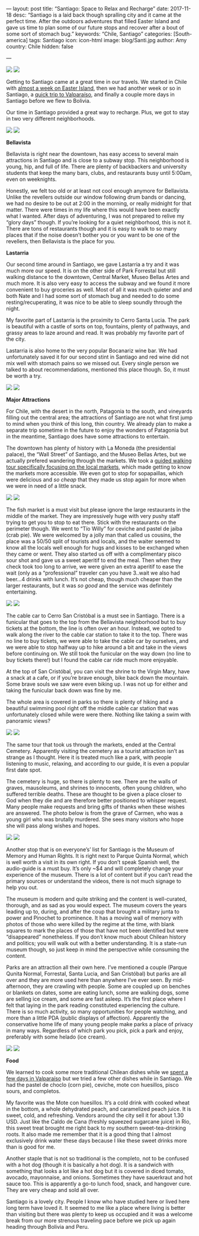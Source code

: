 —
layout: post
title: “Santiago: Space to Relax and Recharge”
date: 2017-11-18
desc: “Santiago is a laid back though spralling city and it came at the perfect time. After the outdoors adventures that filled Easter Island and gave us time to plan some of our future stops and recover after a bout of some sort of stomach bug.”
keywords: “Chile, Santiago”
categories: [South-america]
tags: Santiago
icon: icon-html
image: blog/Santi.jpg
author: Amy
country: Chile
hidden: false

—

<div style=“text-align: center; max-width: calc(100% - 20px);”><a href=“/static/assets/img/blog/ValpoMoneda.jpg” target=“_blank”><img src=“/static/assets/img/blog/SantiMoneda.jpg” width=“45%”></a> <a href=“/static/assets/img/blog/SantiBellas.jpg” target=“_blank”><img src=“/static/assets/img/blog/SantiBellas.jpg” width=“45%”></a></div><p></p>

Getting to Santiago came at a great time in our travels. We started in Chile with [almost a week on Easter Island](www.awellchartedpath.com/blog/2017/11/EasterIsland/), then we had another week or so in Santiago, a [quick trip to Valparaíso](www.awellchartedpath.com.blog/2017/11/Valpo/), and finally a couple more days in Santiago before we flew to Bolivia. 

Our time in Santiago provided a great way to recharge. Plus, we got to stay in two very different neighborhoods. 

<div style=“text-align: center; max-width: calc(100% - 20px);”><a href=“/static/assets/img/blog/SantiGraffiti.jpg” target=“_blank”><img src=“/static/assets/img/blog/SantiGraffiti.jpg” width=“45%”></a> <a href=“/static/assets/img/blog/SantiBellaVista.jpg” target=“_blank”><img src=“/static/assets/img/blog/SantiBellaVista.jpg” width=“45%”></a></div><p></p>

**Bellavista**

Bellavista is right near the downtown, has easy access to several main attractions in Santiago and is close to a subway stop. This neighborhood is young, hip, and full of life. There are plenty of backbackers and university students that keep the many bars, clubs, and restaurants busy until 5:00am, even on weeknights. 

Honestly, we felt too old or at least not cool enough anymore for Bellavista. Unlike the revellers outside our window following drum bands or dancing, we had no desire to be out at 2:00 in the morning, or really midnight for that matter. There were times in my life where this would have been exactly what I wanted. After days of adventuring, I was not prepared to relive my “glory days” though. If you’re looking for a quiet neighborhood, this is not it. There are tons of restaurants though and it is easy to walk to so many places that if the noise doesn’t bother you or you want to be one of the revellers, then Bellavista is the place for you.

**Lastarria**

Our second time around in Santiago, we gave Lastarria a try and it was much more our speed. It is on the other side of Park Forrestal but still walking distance to the downtown, Central Market, Museo Bellas Artes and much more. It is also very easy to access the subway and we found it more convenient to buy groceries as well. Most of all it was much quieter and and both Nate and I had some sort of stomach bug and needed to do some resting/recuperating, it was nice to be able to sleep soundly through the night. 

My favorite part of Lastarria is the proximity to Cerro Santa Lucia. The park is beautiful with a castle of sorts on top, fountains, plenty of pathways, and grassy areas to laze around and read. It was probably my favorite part of the city.

Lastarria is also home to the very popular Bocanariz wine bar. We had unfortunately saved it for our second stint in Santiago and red wine did not mix well with stomach pains so we missed out. Every single person we talked to about recommendations, mentioned this place though. So, it must be worth a try.

<div style=“text-align: center; max-width: calc(100% - 20px);”><a href=“/static/assets/img/blog/SantiCastle.jpg” target=“_blank”><img src=“/static/assets/img/blog/SantiCastle.jpg” width=“45%”></a> <a href=“/static/assets/img/blog/SantiFountain.jpg” target=“_blank”><img src=“/static/assets/img/blog/SantiFountain.jpg” width=“45%”></a></div><p></p>

**Major Attractions**

For Chile, with the desert in the north, Patagonia to the south, and vineyards filling out the central area; the attractions of Santiago are not what first jump to mind when you think of this long, thin country. We already plan to make a separate trip  sometime in the future to enjoy the wonders of Patagonia but in the meantime, Santiago does have some attractions to entertain. 

The downtown has plenty of history with La Moneda (the presidential palace), the “Wall Street” of Santiago, and the Museo Bellas Artes, but we actually prefered wandering through the markets. We took a [guided walking tour specifically focusing on the local markets](https://tours4tips.com/tour/santiago-offbeat-walk/), which made getting to know the markets more accessible. We even got to stop for sopapaillas, which were delicious and _so cheap_ that they made us stop again for more when we were in need of a little snack.  

<div style=“text-align: center; max-width: calc(100% - 20px);”><a href=“/static/assets/img/blog/SantiMarket.jpg” target=“_blank”><img src=“/static/assets/img/blog/SantiMarket.jpg” width=“45%”></a> <a href=“/static/assets/img/blog/SantiCeviche.jpg” target=“_blank”><img src=“/static/assets/img/blog/SantiCeviche.jpg” width=“45%”></a></div><p></p>

The fish market is a must visit but please ignore the large restaurants in the middle of the market. They are impressively huge with very pushy staff trying to get you to stop to eat there. Stick with the restaurants on the perimeter though. We went to “Tío Willy” for ceviche and pastel de jaiba (crab pie). We were welcomed by a jolly man that called us cousins, the place was a 50/50 split of tourists and locals, and the waiter seemed to know all the locals well enough for hugs and kisses to be exchanged when they came or went. They also started us off with a complimentary pisco sour shot and gave us a sweet aperitif to end the meal. Then when they check took too long to arrive, we were given an extra aperitif to ease the wait (only as a “professional” traveler can you have 3..wait we also had beer...4 drinks with lunch. It’s not cheap, though much cheaper than the larger restaurants, but it was _so good_ and the service was definitely entertaining.

<div style=“text-align: center; max-width: calc(100% - 20px);”><a href=“/static/assets/img/blog/SantiCable.jpg” target=“_blank”><img src=“/static/assets/img/blog/SantiCable.jpg” width=“45%”></a> <a href=“/static/assets/img/blog/SantiCactus.jpg” target=“_blank”><img src=“/static/assets/img/blog/SantiCactus.jpg” width=“45%”></a></div><p></p>

The cable car to Cerro San Cristóbal is a must see in Santiago. There is a funicular that goes to the top from the Bellavista neighborhood but to buy tickets at the bottom, the line is often over an hour. Instead, we opted to walk along the river to the cable car station to take it to the top. There was no line to buy tickets, we were able to take the cable car by ourselves, and we were able to stop halfway up to hike around a bit and take in the views before continuing on. We still took the funicular on the way down (no line to buy tickets there!) but I found the cable car ride much more enjoyable. 

At the top of San Cristóbal, you can visit the shrine to the Virgin Mary, have a snack at a cafe, or if you’re brave enough, bike back down the mountain. Some brave souls we saw were even biking up. I was not up for either and taking the funicular back down was fine by me. 

The whole area is covered in parks so there is plenty of hiking and a beautiful swimming pool right off the middle cable car station that was unfortunately closed while were were there. Nothing like taking a swim with panoramic views?


<div style=“text-align: center; max-width: calc(100% - 20px);”><a href=“/static/assets/img/blog/SantiGrave.jpg” target=“_blank”><img src=“/static/assets/img/blog/SantiGrave.jpg” width=“45%”></a> <a href=“/static/assets/img/blog/SantiCemWall.jpg” target=“_blank”><img src=“/static/assets/img/blog/SantiCemWall.jpg” width=“45%”></a></div><p></p>

The same tour that took us through the markets, ended at the Central Cemetery. Apparently visiting the cemetery as a tourist attraction isn’t as strange as I thought. Here it is treated much like a park, with people listening to music, relaxing, and according to our guide, it is even a popular first date spot. 

The cemetery is huge, so there is plenty to see. There are the walls of graves, mausoleums, and shrines to innocents, often young children, who suffered terrible deaths. These are thought to be given a place closer to God when they die and are therefore better positioned to whisper request. Many people make requests and bring gifts of thanks when these wishes are answered. The photo below is from the grave of Carmen, who was a young girl who was brutally murdered. She sees many visitors who hope she will pass along wishes and hopes. 

<div style=“text-align: center; max-width: calc(100% - 20px);”><a href=“/static/assets/img/blog/SantiHumanRights.jpg” target=“_blank”><img src=“/static/assets/img/blog/HumanRights.jpg” width=“45%”></a> <a href=“/static/assets/img/blog/SantiPicWall.jpg” target=“_blank”><img src=“/static/assets/img/blog/SantiPicWall.jpg” width=“45%”></a></div><p></p>

Another stop that is on everyone’s’ list for Santiago is the Museum of Memory and Human Rights. It is right next to Parque Quinta Normal, which is well worth a visit in its own right. If you don’t speak Spanish well, the audio-guide is a must buy. It’s only ~$4 and will completely change your experience of the museum. There is a lot of content but if you can’t read the primary sources or understand the videos, there is not much signage to help you out. 

The museum is modern and quite striking and the content is well-curated, thorough, and as sad as you would expect. The museum covers the years leading up to, during, and after the coup that brought a military junta to power and Pinochet to prominence. It has a moving wall of memory with photos of those who were killed by the regime at the time, with blank squares to mark the places of those that have not been identified but were “disappeared” nonetheless. If you don’t know much about Chilean history and politics; you will walk out with a better understanding. It is a state-run museum though, so just keep in mind the perspective while consuming the content.   

Parks are an attraction all their own here. I’ve mentioned a couple (Parque Qunita Normal, Forrestal, Santa Lucia, and San Cristóbal) but parks are all over and they are more used here than anywhere I’ve ever seen. By mid-afternoon, they are crawling with people. Some are coupled up on benches or blankets on dates, some are eating lunch, some are walking dogs, some are selling ice cream, and some are fast asleep. It’s the first place where I felt that laying in the park reading constituted experiencing the culture. There is so much activity, so many opportunities for people watching, and more than a little PDA (public displays of affection). Apparently the conservative home life of many young people make parks a place of privacy in many ways. Regardless of which park you pick, pick a park and enjoy, preferably with some helado (ice cream).

<div style=“text-align: center; max-width: calc(100% - 20px);”><a href=“/static/assets/img/blog/SantiPeach.jpg” target=“_blank”><img src=“/static/assets/img/blog/SantiPeach.jpg” width=“45%”></a> <a href=“/static/assets/img/blog/SantiCmpleto.jpg” target=“_blank”><img src=“/static/assets/img/blog/SantiCompleto.jpg” width=“45%”></a></div><p></p>

**Food**

We learned to cook some more traditional Chilean dishes while we [spent a few days in Valparaíso](www.awellchartedpath.com/blog/2017/Valpo/) but we tried a few other dishes while in Santiago. We had the pastel de choclo (corn pie), ceviche, mote con huesillos, pisco sours, and completos. 

My favorite was the Mote con huesillos. It’s a cold drink with cooked wheat in the bottom, a whole dehydrated peach, and caramelized peach juice. It is sweet, cold, and refreshing. Vendors around the city sell it for about 1.30 USD. Just like the Caldo de Cana (freshly squeezed sugarcane juice) in Rio, this sweet treat brought me right back to my southern sweet-tea-drinking roots. It also made me remember that it is a good thing that I almost exclusively drink water these days because I like these sweet drinks more than is good for me.

Another staple that is not so traditional is the completo, not to be confused with a hot dog (though it is basically a hot dog). It is a sandwich with something that looks a lot like a hot dog but it is covered in diced tomato, avocado, mayonnaise, and onions. Sometimes they have sauerkraut and hot sauce too. This is apparently a go-to lunch food, snack, and hangover cure. They are very cheap and sold all over. 

Santiago is a lovely city. People I know who have studied here or lived here long term have loved it. It seemed to me like a place where living is better than visiting but there was plenty to keep us occupied and it was a welcome break from our more strenous traveling pace before we pick up again heading through Bolivia and Peru. 
